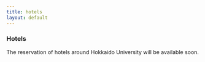 ```yaml
---
title: hotels
layout: default
---
```

<!-- MAIN CONTENT -->
<div id="main_content_wrap" class="outer">
  <section id="main_content" class="inner">
    <h3 id="location">Hotels</h3>
    <!--<hr>-->
  <p>The reservation of hotels around Hokkaido University  will be available soon.</p>
  </section>
</div>
